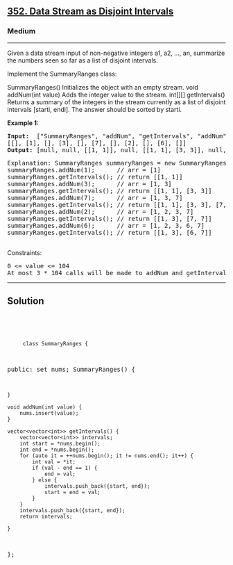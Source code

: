 
<h2><a href="https://leetcode.com/problems/data-stream-as-disjoint-intervals/description/">352. Data Stream as Disjoint Intervals</a></h2>
<h3>Medium</h3>
<hr>
<div><p>
 
Given a data stream input of non-negative integers a1, a2, ..., an, summarize the numbers seen so far as a list of disjoint intervals.

Implement the SummaryRanges class:

SummaryRanges() Initializes the object with an empty stream.
void addNum(int value) Adds the integer value to the stream.
int[][] getIntervals() Returns a summary of the integers in the stream currently as a list of disjoint intervals [starti, endi]. The answer should be sorted by starti.
 
</p>


<p><strong>Example 1:</strong></p>
<pre><strong>Input:</strong>  ["SummaryRanges", "addNum", "getIntervals", "addNum", "getIntervals", "addNum", "getIntervals", "addNum", "getIntervals", "addNum", "getIntervals"]
[[], [1], [], [3], [], [7], [], [2], [], [6], []]
<strong>Output:</strong> [null, null, [[1, 1]], null, [[1, 1], [3, 3]], null, [[1, 1], [3, 3], [7, 7]], null, [[1, 3], [7, 7]], null, [[1, 3], [6, 7]]]
</pre>
<pre>
Explanation: SummaryRanges summaryRanges = new SummaryRanges();
summaryRanges.addNum(1);      // arr = [1]
summaryRanges.getIntervals(); // return [[1, 1]]
summaryRanges.addNum(3);      // arr = [1, 3]
summaryRanges.getIntervals(); // return [[1, 1], [3, 3]]
summaryRanges.addNum(7);      // arr = [1, 3, 7]
summaryRanges.getIntervals(); // return [[1, 1], [3, 3], [7, 7]]
summaryRanges.addNum(2);      // arr = [1, 2, 3, 7]
summaryRanges.getIntervals(); // return [[1, 3], [7, 7]]
summaryRanges.addNum(6);      // arr = [1, 2, 3, 6, 7]
summaryRanges.getIntervals(); // return [[1, 3], [6, 7]]
  </pre>
  


Constraints:
<pre>
0 <= value <= 104
At most 3 * 104 calls will be made to addNum and getIntervals.
</pre>
<hr>
 <h2><strong><b>Solution</b></strong></h2>
 <br>
 <pre>
 
         class SummaryRanges {
public:
    set<int> nums;
    SummaryRanges() {
        
    }
    
    void addNum(int value) {
        nums.insert(value);
    }
    
    vector<vector<int>> getIntervals() {
        vector<vector<int>> intervals;
        int start = *nums.begin();
        int end = *nums.begin();
        for (auto it = ++nums.begin(); it != nums.end(); it++) {
            int val = *it;
            if (val - end == 1) {
                end = val;
            } else {
                intervals.push_back({start, end});
                start = end = val;
            }
        }
        intervals.push_back({start, end});
        return intervals;
        
    }
};


          
 </pre>

